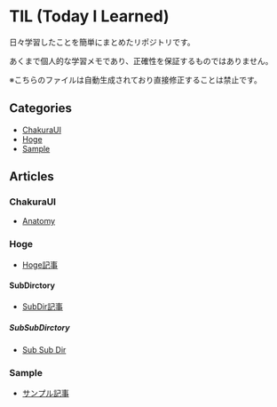 # TIL (Today I Learned)

日々学習したことを簡単にまとめたリポジトリです。

あくまで個人的な学習メモであり、正確性を保証するものではありません。

※こちらのファイルは自動生成されており直接修正することは禁止です。

## Categories
- [ChakuraUI](#chakuraui)
- [Hoge](#hoge)
- [Sample](#sample)

## Articles
### ChakuraUI
- [Anatomy](ChakuraUI/anatomy.md)

### Hoge
- [Hoge記事](Hoge/hoge-article.md)

#### SubDirctory

- [SubDir記事](Hoge/SubDirctory/subdir-article.md)

##### SubSubDirctory

- [Sub Sub Dir](Hoge/SubDirctory/SubSubDirctory/subdirdir-article.md)



### Sample
- [サンプル記事](Sample/sample-article.md)

